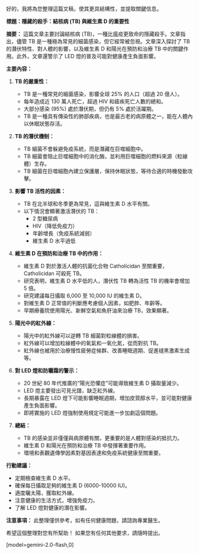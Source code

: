 好的，我將為您整理這篇文稿，使其更具結構性，並提取關鍵信息。

**標題：隱藏的殺手：結核病 (TB) 與維生素 D 的重要性**

**摘要：**
這篇文章主要討論結核病 (TB)，一種比瘟疫更致命的隱藏殺手。文章指出，儘管 TB 是一種極為常見的細菌感染，但它經常被忽視。文章深入探討了 TB 的潛伏特性、對人體的影響，以及維生素 D 和陽光在預防和治療 TB 中的關鍵作用。此外，文章還警示了 LED 燈的普及可能對健康產生負面影響。

**主要內容：**

1.  **TB 的嚴重性：**

    *   TB 是一種常見的細菌感染，影響全球 25% 的人口（超過 20 億人）。
    *   每年造成近 130 萬人死亡，超過 HIV 和瘧疾死亡人數的總和。
    *   大部分感染 (95%) 處於潛伏期，但仍有 5% 處於活躍期。
    *   TB 是一種具有傳染性的肺部疾病，也是最古老的病原體之一，能在人體內以休眠狀態存活。

2.  **TB 的潛伏機制：**

    *   TB 細菌不會躲避免疫系統，而是潛藏在巨噬細胞中。
    *   TB 細菌會阻止巨噬細胞中的消化酶，並利用巨噬細胞的燃料來源（粒線體）生存。
    *   TB 細菌在巨噬細胞內建立保護層，保持休眠狀態，等待合適的時機發動攻擊。

3.  **影響 TB 活性的因素：**

    *   TB 在北半球和冬季更為常見，這與維生素 D 水平有關。
    *   以下情況會顯著激活潛伏的 TB：
        *   2 型糖尿病
        *   HIV（降低免疫力）
        *   年齡增長（免疫系統減弱）
        *   維生素 D 水平過低

4.  **維生素 D 在預防和治療 TB 中的作用：**

    *   維生素 D 對於激活人體的抗菌化合物 Catholicidan 至關重要，Catholicidan 可殺死 TB。
    *   研究表明，維生素 D 水平低的人，潛伏性 TB 轉為活性 TB 的機率會增加 5 倍。
    *   研究建議每日攝取 6,000 至 10,000 IU 的維生素 D。
    *   對維生素 D 正常值的判斷應考慮個人因素，如肥胖、年齡等。
    *   早期療養院使用陽光、新鮮空氣和魚肝油來治療 TB，效果顯著。

5.  **陽光中的紅外線：**

    *   陽光中的紅外線可以逆轉 TB 細菌對粒線體的損害。
    *   紅外線可以增加粒線體中的氧氣和一氧化氮，從而對抗 TB。
    *   紅外線也被用於治療慢性疲勞症候群、改善睡眠週期、促進褪黑激素生成等。

6.  **對 LED 燈和防曬霜的警示：**

    *   20 世紀 80 年代推廣的“陽光恐懼症”可能導致維生素 D 攝取量減少。
    *   LED 燈主要發出可見光譜，缺乏紅外線。
    *   長期暴露在 LED 燈下可能影響睡眠週期，增加皮質醇水平，並可能對健康產生負面影響。
    *   即將實施的 LED 燈強制使用規定可能進一步加劇這個問題。

7.  **總結：**

    *   TB 的感染並非僅僅與病原體有關，更重要的是人體對感染的抵抗力。
    *   維生素 D 和陽光在預防和治療 TB 中發揮著重要作用。
    *   環境和表觀遺傳學因素對基因表達和免疫系統健康至關重要。

**行動建議：**

*   定期檢查維生素 D 水平。
*   確保每日攝取足夠的維生素 D (6000-10000 IU)。
*   適度曬太陽，獲取紅外線。
*   注意健康的生活方式，增強免疫力。
*   了解 LED 燈對健康的潛在影響。

**注意事項：**
此整理僅供參考，如有任何健康問題，請諮詢專業醫生。

希望這個整理對您有所幫助！ 如果您有任何其他要求，請隨時提出。

[model=gemini-2.0-flash,0]
